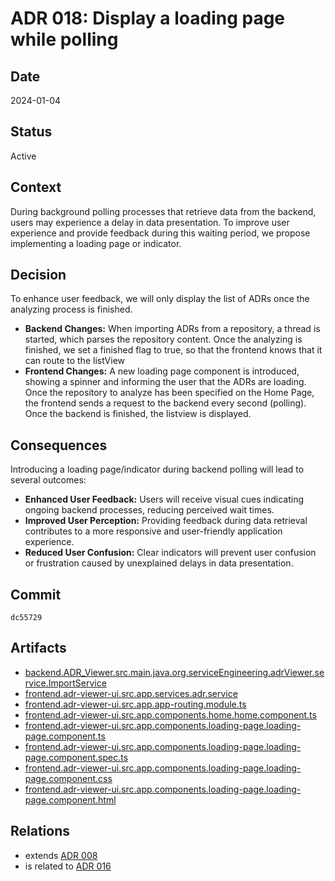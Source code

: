 # ADR 018: Display a loading page while polling

## Date

2024-01-04

## Status

Active

## Context

During background polling processes that retrieve data from the backend, users may experience a delay in data presentation. To improve user experience and provide feedback during this waiting period, we propose implementing a loading page or indicator.

## Decision

To enhance user feedback, we will only display the list of ADRs once the analyzing process is finished.

- **Backend Changes:** When importing ADRs from a repository, a thread is started, which parses the repository content. Once the analyzing is finished, we set a finished flag to true, so that the frontend knows that it can route to the listView
- **Frontend Changes:** A new loading page component is introduced, showing a spinner and informing the user that the ADRs are loading. Once the repository to analyze has been specified on the Home Page, the frontend sends a request to the backend every second (polling). Once the backend is finished, the listview is displayed.

## Consequences

Introducing a loading page/indicator during backend polling will lead to several outcomes:

- **Enhanced User Feedback:** Users will receive visual cues indicating ongoing backend processes, reducing perceived wait times.
- **Improved User Perception:** Providing feedback during data retrieval contributes to a more responsive and user-friendly application experience.
- **Reduced User Confusion:** Clear indicators will prevent user confusion or frustration caused by unexplained delays in data presentation.

## Commit

`dc55729`

## Artifacts

- [backend.ADR_Viewer.src.main.java.org.serviceEngineering.adrViewer.service.ImportService](../../backend/ADR_Viewer/src/main/java/org/serviceEngineering/adrViewer/service/ImportService.java)
- [frontend.adr-viewer-ui.src.app.services.adr.service](../../frontend/adr-viewer-ui/src/app/services/adr.service.ts)
- [frontend.adr-viewer-ui.src.app.app-routing.module.ts](../../frontend/adr-viewer-ui/src/app/app-routing.module.ts)
- [frontend.adr-viewer-ui.src.app.components.home.home.component.ts](../../frontend/adr-viewer-ui/src/app/components/home.home.component.ts)
- [frontend.adr-viewer-ui.src.app.components.loading-page.loading-page.component.ts](../../frontend/adr-viewer-ui/src/app/components/loading-page/loading-page.component.ts)
- [frontend.adr-viewer-ui.src.app.components.loading-page.loading-page.component.spec.ts](../../frontend/adr-viewer-ui/src/app/components/loading-page/loading-page.component.spec.ts)
- [frontend.adr-viewer-ui.src.app.components.loading-page.loading-page.component.css](../../frontend/adr-viewer-ui/src/app/components/loading-page/loading-page.component.css)
- [frontend.adr-viewer-ui.src.app.components.loading-page.loading-page.component.html](../../frontend/adr-viewer-ui/src/app/components/loading-page/loading-page.component.html)

## Relations

- extends [ADR 008](adr-008.md)
- is related to [ADR 016](adr-016.md)
